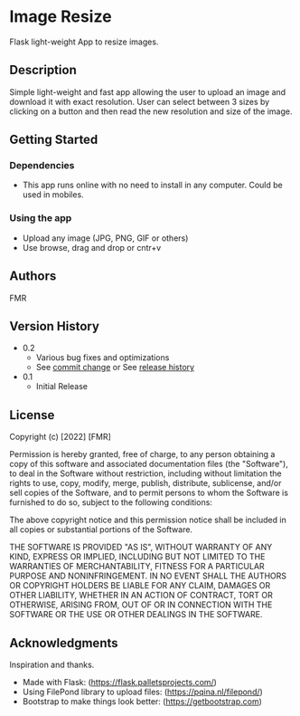 # Image Resize

Flask light-weight App to resize images.

## Description

Simple light-weight and fast app allowing the user to upload an image and download it with exact resolution.
User can select between 3 sizes by clicking on a button and then read the new resolution and size of the image.

## Getting Started

### Dependencies

* This app runs online with no need to install in any computer. Could be used in mobiles.

### Using the app

* Upload any image (JPG, PNG, GIF or others)
* Use browse, drag and drop or cntr+v


## Authors

FMR

## Version History

* 0.2
    * Various bug fixes and optimizations
    * See [commit change]() or See [release history]()
* 0.1
    * Initial Release


## License

Copyright (c) [2022] [FMR]

Permission is hereby granted, free of charge, to any person obtaining a copy
of this software and associated documentation files (the "Software"), to deal
in the Software without restriction, including without limitation the rights
to use, copy, modify, merge, publish, distribute, sublicense, and/or sell
copies of the Software, and to permit persons to whom the Software is
furnished to do so, subject to the following conditions:

The above copyright notice and this permission notice shall be included in all
copies or substantial portions of the Software.

THE SOFTWARE IS PROVIDED "AS IS", WITHOUT WARRANTY OF ANY KIND, EXPRESS OR
IMPLIED, INCLUDING BUT NOT LIMITED TO THE WARRANTIES OF MERCHANTABILITY,
FITNESS FOR A PARTICULAR PURPOSE AND NONINFRINGEMENT. IN NO EVENT SHALL THE
AUTHORS OR COPYRIGHT HOLDERS BE LIABLE FOR ANY CLAIM, DAMAGES OR OTHER
LIABILITY, WHETHER IN AN ACTION OF CONTRACT, TORT OR OTHERWISE, ARISING FROM,
OUT OF OR IN CONNECTION WITH THE SOFTWARE OR THE USE OR OTHER DEALINGS IN THE
SOFTWARE.


## Acknowledgments

Inspiration and thanks.

* Made with Flask: (https://flask.palletsprojects.com/)
* Using FilePond library to upload files: (https://pqina.nl/filepond/)
* Bootstrap to make things look better: (https://getbootstrap.com)
